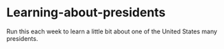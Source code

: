 # Learning-about-presidents
Run this each week to learn a little bit about one of the United States many presidents.
